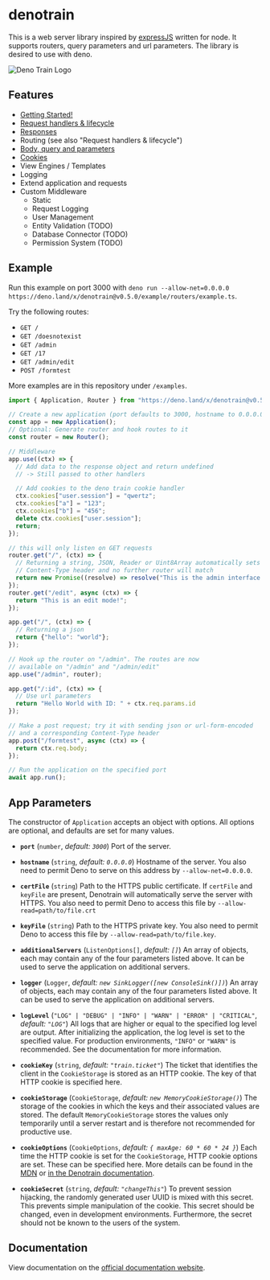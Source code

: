 # denotrain

This is a web server library inspired by [expressJS](https://expressjs.com) written for node. It supports routers, query parameters and url parameters. The library is desired to use with deno.

![Deno Train Logo](./doc/denotrain-scaled.png)

## Features

 - [Getting Started!](./doc/getting_started.md)
 - [Request handlers & lifecycle](./doc/handlers.md)
 - [Responses](./doc/responses.md)
 - Routing (see also "Request handlers & lifecycle")
 - [Body, query and parameters](./doc/parameters.md)
 - [Cookies](./doc/cookies.md)
 - View Engines / Templates
 - Logging
 - Extend application and requests
 - Custom Middleware
   - Static
   - Request Logging
   - User Management
   - Entity Validation (TODO)
   - Database Connector (TODO)
   - Permission System (TODO)

## Example

Run this example on port 3000 with `deno run --allow-net=0.0.0.0 https://deno.land/x/denotrain@v0.5.0/example/routers/example.ts`.

Try the following routes:

 - `GET /`
 - `GET /doesnotexist`
 - `GET /admin`
 - `GET /17`
 - `GET /admin/edit`
 - `POST /formtest`

More examples are in this repository under `/examples`.

```ts
import { Application, Router } from "https://deno.land/x/denotrain@v0.5.0/mod.ts";

// Create a new application (port defaults to 3000, hostname to 0.0.0.0)
const app = new Application();
// Optional: Generate router and hook routes to it
const router = new Router();

// Middleware 
app.use((ctx) => {
  // Add data to the response object and return undefined
  // -> Still passed to other handlers

  // Add cookies to the deno train cookie handler
  ctx.cookies["user.session"] = "qwertz";
  ctx.cookies["a"] = "123";
  ctx.cookies["b"] = "456";
  delete ctx.cookies["user.session"];
  return;
});

// this will only listen on GET requests
router.get("/", (ctx) => {
  // Returning a string, JSON, Reader or Uint8Array automatically sets
  // Content-Type header and no further router will match
  return new Promise((resolve) => resolve("This is the admin interface!")); 
});
router.get("/edit", async (ctx) => {
  return "This is an edit mode!"; 
});

app.get("/", (ctx) => {
  // Returning a json
  return {"hello": "world"};
});

// Hook up the router on "/admin". The routes are now
// available on "/admin" and "/admin/edit"
app.use("/admin", router);

app.get("/:id", (ctx) => {
  // Use url parameters
  return "Hello World with ID: " + ctx.req.params.id
});

// Make a post request; try it with sending json or url-form-encoded
// and a corresponding Content-Type header
app.post("/formtest", async (ctx) => {
  return ctx.req.body;
});

// Run the application on the specified port
await app.run();
```

## App Parameters

The constructor of `Application` accepts an object with options. All options are optional, and defaults are set for many values.

 - **`port`** (`number`, *default: `3000`*) Port of the server.

 - **`hostname`** (`string`, *default: `0.0.0.0`*) Hostname of the server. You also need to permit Deno to serve on this address by `--allow-net=0.0.0.0`.

 - **`certFile`** (`string`) Path to the HTTPS public certificate. If `certFile` and `keyFile` are present, Denotrain will automatically serve the server with HTTPS. You also need to permit Deno to access this file by `--allow-read=path/to/file.crt`

 - **`keyFile`** (`string`) Path to the HTTPS private key. You also need to permit Deno to access this file by `--allow-read=path/to/file.key`.

 - **`additionalServers`** (`ListenOptions[]`, *default: `[]`*) An array of objects, each may contain any of the four parameters listed above. It can be used to serve the application on additional servers.

 - **`logger`** (`Logger`, *default: `new SinkLogger([new ConsoleSink()])`*) An array of objects, each may contain any of the four parameters listed above. It can be used to serve the application on additional servers.

 - **`logLevel`** (`"LOG" | "DEBUG" | "INFO" | "WARN" | "ERROR" | "CRITICAL"`, *default: `"LOG"`*) All logs that are higher or equal to the specified log level are output. After initializing the application, the log level is set to the specified value. For production environments, `"INFO"` or `"WARN"` is recommended. See the documentation for more information.

 - **`cookieKey`** (`string`, *default: `"train.ticket"`*) The ticket that identifies the client in the `CookieStorage` is stored as an HTTP cookie. The key of that HTTP cookie is specified here.

 - **`cookieStorage`** (`CookieStorage`, *default: `new MemoryCookieStorage()`*) The storage of the cookies in which the keys and their associated values are stored. The default `MemoryCookieStorage` stores the values only temporarily until a server restart and is therefore not recommended for productive use.

 - **`cookieOptions`** (`CookieOptions`, *default: `{ maxAge: 60 * 60 * 24 }`*) Each time the HTTP cookie is set for the `CookieStorage`, HTTP cookie options are set. These can be specified here. More details can be found in the [MDN](https://developer.mozilla.org/en-US/docs/Web/HTTP/Headers/Set-Cookie) or [in the Denotrain documentation](./doc/cookies.md).

 - **`cookieSecret`** (`string`, *default: `"changeThis"`*) To prevent session hijacking, the randomly generated user UUID is mixed with this secret. This prevents simple manipulation of the cookie. This secret should be changed, even in development environments. Furthermore, the secret should not be known to the users of the system.

## Documentation

View documentation on the [official documentation website](https://doc.deno.land/https/deno.land/x/denotrain@master/mod.ts).

